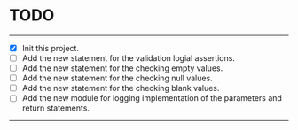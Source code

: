 # TODO

---

- [x] Init this project.
- [ ] Add the new statement for the validation logial assertions.
- [ ] Add the new statement for the checking empty values.
- [ ] Add the new statement for the checking null values.
- [ ] Add the new statement for the checking blank values.
- [ ] Add the new module for logging implementation of the  parameters and return statements.

---